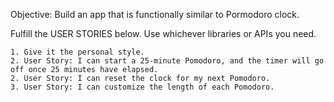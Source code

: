 Objective: Build an app that is functionally similar to Pormodoro clock.

Fulfill the USER STORIES below. Use whichever libraries or APIs you need. 

    1. Give it the personal style.
    2. User Story: I can start a 25-minute Pomodoro, and the timer will go off once 25 minutes have elapsed.
    2. User Story: I can reset the clock for my next Pomodoro.
    3. User Story: I can customize the length of each Pomodoro.
